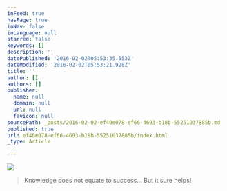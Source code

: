 ```yaml
---
inFeed: true
hasPage: true
inNav: false
inLanguage: null
starred: false
keywords: []
description: ''
datePublished: '2016-02-02T05:53:35.553Z'
dateModified: '2016-02-02T05:53:21.928Z'
title: ''
author: []
authors: []
publisher:
  name: null
  domain: null
  url: null
  favicon: null
sourcePath: _posts/2016-02-02-ef40e078-ef66-4693-b18b-55251037885b.md
published: true
url: ef40e078-ef66-4693-b18b-55251037885b/index.html
_type: Article

---
```

![](https://the-grid-user-content.s3-us-west-2.amazonaws.com/bac84cf2-dc7e-4de7-87ea-583b2504fa00.jpg)

> Knowledge does not equate to success... But it sure helps!